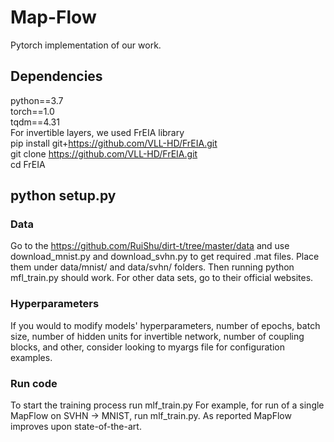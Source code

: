 # Map-Flow
Pytorch implementation of our work.

## Dependencies
python==3.7\
torch==1.0\
tqdm==4.31\
For invertible layers, we used FrEIA library\
pip install git+https://github.com/VLL-HD/FrEIA.git  \
git clone https://github.com/VLL-HD/FrEIA.git  \
cd FrEIA
## python setup.py
### Data
Go to the https://github.com/RuiShu/dirt-t/tree/master/data and use download_mnist.py and download_svhn.py to get required .mat files. Place them under data/mnist/ and data/svhn/ folders. Then running python mfl_train.py should work.
For other data sets, go to their official websites.

### Hyperparameters
If you would to modify models' hyperparameters, number of epochs, batch size,  number of hidden units for invertible network, number of coupling blocks, and other, consider looking to myargs file  for configuration examples.
 

### Run code
To start the training process run  mlf_train.py
For example, for run of a single MapFlow on SVHN -> MNIST, run mlf_train.py. As reported MapFlow improves upon state-of-the-art.




